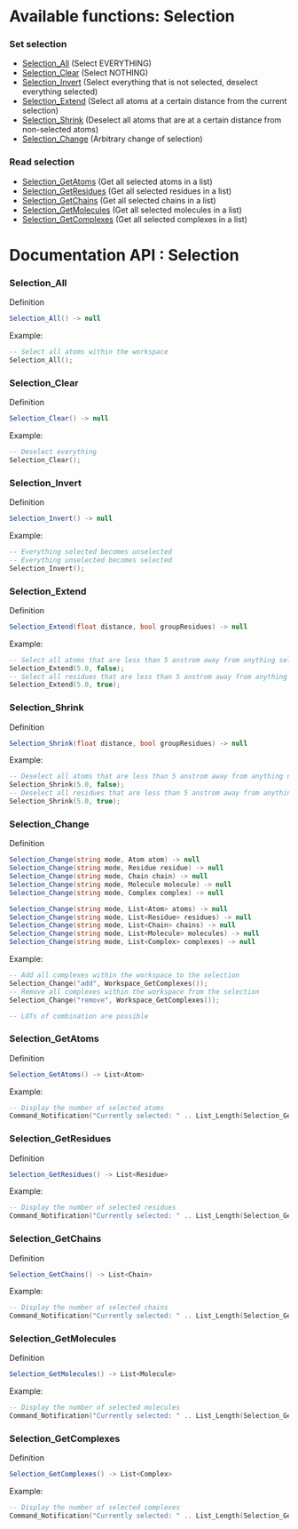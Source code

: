 
# Available functions: Selection

### Set selection

* [Selection_All](#selection_all) (Select EVERYTHING)
* [Selection_Clear](#selection_clear) (Select NOTHING)
* [Selection_Invert](#selection_invert) (Select everything that is not selected, deselect everything selected)
* [Selection_Extend](#selection_extend) (Select all atoms at a certain distance from the current selection)
* [Selection_Shrink](#selection_shrink) (Deselect all atoms that are at a certain distance from non-selected atoms)
* [Selection_Change](#selection_change) (Arbitrary change of selection)

### Read selection

* [Selection_GetAtoms](#selection_getatoms) (Get all selected atoms in a list)
* [Selection_GetResidues](#selection_getresidues) (Get all selected residues in a list)
* [Selection_GetChains](#selection_getchains) (Get all selected chains in a list)
* [Selection_GetMolecules](#selection_getmolecules) (Get all selected molecules in a list)
* [Selection_GetComplexes](#selection_getcomplexes) (Get all selected complexes in a list)

# Documentation API : Selection

### Selection_All
Definition
```csharp
Selection_All() -> null
```
Example:
```lua
-- Select all atoms within the workspace
Selection_All();
```

### Selection_Clear
Definition
```csharp
Selection_Clear() -> null
```
Example:
```lua
-- Deselect everything
Selection_Clear();
```

### Selection_Invert
Definition
```csharp
Selection_Invert() -> null
```
Example:
```lua
-- Everything selected becomes unselected
-- Everything unselected becomes selected
Selection_Invert();
```

### Selection_Extend
Definition
```csharp
Selection_Extend(float distance, bool groupResidues) -> null
```
Example:
```lua
-- Select all atoms that are less than 5 anstrom away from anything selected
Selection_Extend(5.0, false);
-- Select all residues that are less than 5 anstrom away from anything selected
Selection_Extend(5.0, true);
```

### Selection_Shrink
Definition
```csharp
Selection_Shrink(float distance, bool groupResidues) -> null
```
Example:
```lua
-- Deselect all atoms that are less than 5 anstrom away from anything non-selected
Selection_Shrink(5.0, false);
-- Deselect all residues that are less than 5 anstrom away from anything non-selected
Selection_Shrink(5.0, true);
```

### Selection_Change
Definition
```csharp
Selection_Change(string mode, Atom atom) -> null
Selection_Change(string mode, Residue residue) -> null
Selection_Change(string mode, Chain chain) -> null
Selection_Change(string mode, Molecule molecule) -> null
Selection_Change(string mode, Complex complex) -> null

Selection_Change(string mode, List<Atom> atoms) -> null
Selection_Change(string mode, List<Residue> residues) -> null
Selection_Change(string mode, List<Chain> chains) -> null
Selection_Change(string mode, List<Molecule> molecules) -> null
Selection_Change(string mode, List<Complex> complexes) -> null
```
Example:
```lua
-- Add all complexes within the workspace to the selection
Selection_Change("add", Workspace_GetComplexes());
-- Remove all complexes within the workspace from the selection
Selection_Change("remove", Workspace_GetComplexes());

-- LOTs of combination are possible

```

### Selection_GetAtoms
Definition
```csharp
Selection_GetAtoms() -> List<Atom>
```
Example:
```lua
-- Display the number of selected atoms
Command_Notification("Currently selected: " .. List_Length(Selection_GetAtoms()) .. " atom(s)");
```

### Selection_GetResidues
Definition
```csharp
Selection_GetResidues() -> List<Residue>
```
Example:
```lua
-- Display the number of selected residues
Command_Notification("Currently selected: " .. List_Length(Selection_GetResidues()) .. " residue(s)");
```

### Selection_GetChains
Definition
```csharp
Selection_GetChains() -> List<Chain>
```
Example:
```lua
-- Display the number of selected chains
Command_Notification("Currently selected: " .. List_Length(Selection_GetChains()) .. " chain(s)");
```

### Selection_GetMolecules
Definition
```csharp
Selection_GetMolecules() -> List<Molecule>
```
Example:
```lua
-- Display the number of selected molecules
Command_Notification("Currently selected: " .. List_Length(Selection_GetMolecules()) .. " molecule(s)");
```

### Selection_GetComplexes
Definition
```csharp
Selection_GetComplexes() -> List<Complex>
```
Example:
```lua
-- Display the number of selected complexes
Command_Notification("Currently selected: " .. List_Length(Selection_GetComplexes()) .. " complex(s)");
```
